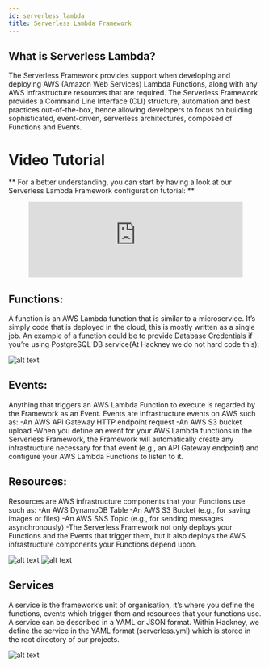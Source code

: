 ```yaml
---
id: serverless_lambda
title: Serverless Lambda Framework
---
```

## What is Serverless Lambda?

The Serverless Framework provides support when developing and deploying AWS (Amazon Web Services) Lambda Functions, along with any AWS infrastructure resources that are required. The Serverless Framework provides a Command Line Interface (CLI) structure, automation and best practices out-of-the-box, hence allowing developers to focus on building sophisticated, event-driven, serverless architectures, composed of Functions and Events.

# Video Tutorial

** For a better understanding, you can start by having a look at our  Serverless Lambda Framework configuration tutorial: **

<figure class="video-container">
  <iframe src="https://www.youtube.com/embed/EnID_C4yB_Y" title="YouTube video player" frameborder="0" allow="accelerometer; autoplay; clipboard-write; encrypted-media; gyroscope; picture-in-picture" allowfullscreen width="100%"></iframe>
</figure>


## Functions:

A function is an AWS Lambda function that is similar to a microservice. It’s simply code that is deployed in the cloud, this is mostly written as a single job. An example of a function could be to provide Database Credentials if you’re using PostgreSQL DB service(At Hackney we do not hard code this):

![alt text](./doc-images/functions.png)

## Events:

Anything that triggers an AWS Lambda Function to execute is regarded by the Framework as an Event. Events are infrastructure events on AWS such as:
-An AWS API Gateway HTTP endpoint request
-An AWS S3 bucket upload
-When you define an event for your AWS Lambda functions in the Serverless Framework, the Framework will automatically create any infrastructure necessary for that event (e.g., an API Gateway endpoint) and configure your AWS Lambda Functions to listen to it.

## Resources:

Resources are AWS infrastructure components that your Functions use such as:
-An AWS DynamoDB Table
-An AWS S3 Bucket (e.g., for saving images or files)
-An AWS SNS Topic (e.g., for sending messages asynchronously)
-The Serverless Framework not only deploys your Functions and the Events that trigger them, but it also deploys the AWS infrastructure components your Functions depend upon.

![alt text](./doc-images/resources1.png)
![alt text](./doc-images/resources2.png)

## Services

A service is the framework’s unit of organisation, it’s where you define the functions, events which trigger them and resources that your functions use. A service can be described in a YAML or JSON format. Within Hackney, we define the service in the YAML format (serverless.yml) which is stored in the root directory of our projects.

![alt text](./doc-images/services.png)


#
